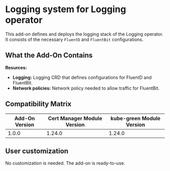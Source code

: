 # Logging system for Logging operator 

This add-on defines and deploys the logging stack of the Logging operator. It consists of the necessary `FluentD` and `FluentBit` configurations. 

## What the Add-On Contains

**Resurces:**
- **Logging:** Logging CRD that defines configurations for FluentD and FluentBit.
- **Network policies:** Network policy needed to allow traffic for FluentBit.

## Compatibility Matrix

| Add-On Version | Cert Manager Module Version | kube-green Module Version |
|----------------|-----------------------------|---------------------------|
| 1.0.0          | 1.24.0                      | 1.24.0                    |

## User customization

No customization is needed. The add-on is ready-to-use.

